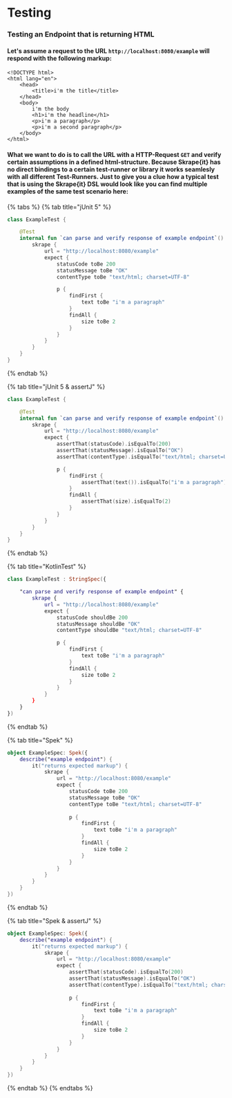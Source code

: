 # Testing

### Testing an Endpoint that is returning HTML

#### Let's assume a request to the URL `http://localhost:8080/example` will respond with the following markup:

```markup
<!DOCTYPE html>
<html lang="en">
    <head>
        <title>i'm the title</title>
    </head>
    <body>
        i'm the body
        <h1>i'm the headline</h1>
        <p>i'm a paragraph</p>
        <p>i'm a second paragraph</p>
    </body>
</html>
```

#### What we want to do is to call the URL with a HTTP-Request `GET` and verify certain assumptions in a defined html-structure. Because Skrape{it} has no direct bindings to a certain test-runner or library it works seamlesly with all different Test-Runners. Just to give you a clue how a typical test that is using the Skrape{it} DSL would look like you can find multiple examples of the same test scenario here:

{% tabs %}
{% tab title="jUnit 5" %}
```kotlin
class ExampleTest {

    @Test
    internal fun `can parse and verify response of example endpoint`() {
        skrape {
            url = "http://localhost:8080/example"
            expect {
                statusCode toBe 200
                statusMessage toBe "OK"
                contentType toBe "text/html; charset=UTF-8"

                p {
                    findFirst {
                        text toBe "i'm a paragraph"
                    }
                    findAll {
                        size toBe 2
                    }
                }
            }
        }
    }
}
```
{% endtab %}

{% tab title="jUnit 5 & assertJ" %}
```kotlin
class ExampleTest {

    @Test
    internal fun `can parse and verify response of example endpoint`() {
        skrape {
            url = "http://localhost:8080/example"
            expect {
                assertThat(statusCode).isEqualTo(200)
                assertThat(statusMessage).isEqualTo("OK")
                assertThat(contentType).isEqualTo("text/html; charset=UTF-8")

                p {
                    findFirst {
                        assertThat(text()).isEqualTo("i'm a paragraph")
                    }
                    findAll {
                        assertThat(size).isEqualTo(2)
                    }
                }
            }
        }
    }
}
```
{% endtab %}

{% tab title="KotlinTest" %}
```kotlin
class ExampleTest : StringSpec({

    "can parse and verify response of example endpoint" {
        skrape {
            url = "http://localhost:8080/example"
            expect {
                statusCode shouldBe 200
                statusMessage shouldBe "OK"
                contentType shouldBe "text/html; charset=UTF-8"

                p {
                    findFirst {
                        text toBe "i'm a paragraph"
                    }
                    findAll {
                        size toBe 2
                    }
                }
            }
        }
    }
})
```
{% endtab %}

{% tab title="Spek" %}
```kotlin
object ExampleSpec: Spek({
    describe("example endpoint") {
        it("returns expected markup") {
            skrape {
                url = "http://localhost:8080/example"
                expect {
                    statusCode toBe 200
                    statusMessage toBe "OK"
                    contentType toBe "text/html; charset=UTF-8"
    
                    p {
                        findFirst {
                            text toBe "i'm a paragraph"
                        }
                        findAll {
                            size toBe 2
                        }
                    }
                }
            }
        }
    }
})
```
{% endtab %}

{% tab title="Spek & assertJ" %}
```kotlin
object ExampleSpec: Spek({
    describe("example endpoint") {
        it("returns expected markup") {
            skrape {
                url = "http://localhost:8080/example"
                expect {
                    assertThat(statusCode).isEqualTo(200)
                    assertThat(statusMessage).isEqualTo("OK")
                    assertThat(contentType).isEqualTo("text/html; charset=UTF-8")
    
                    p {
                        findFirst {
                            text toBe "i'm a paragraph"
                        }
                        findAll {
                            size toBe 2
                        }
                    }
                }
            }
        }
    }
})
```
{% endtab %}
{% endtabs %}

